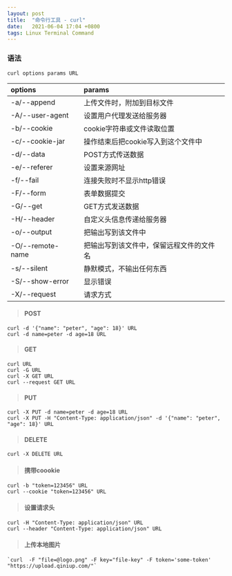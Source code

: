 ```yaml
---
layout: post
title:  "命令行工具 - curl"
date:   2021-06-04 17:04 +0800
tags: Linux Terminal Command
---
```


### 语法

```
curl options params URL
```

| options | params |
| :- | :- |
| -a/--append | 上传文件时，附加到目标文件 |
| -A/--user-agent | 设置用户代理发送给服务器 |
| -b/--cookie | cookie字符串或文件读取位置 |
| -c/--cookie-jar | 操作结束后把cookie写入到这个文件中 |
| -d/--data | POST方式传送数据 |
| -e/--referer | 设置来源网址 |
| -f/--fail | 连接失败时不显示http错误 |
| -F/--form | 表单数据提交 |
| -G/--get | GET方式发送数据 |
| -H/--header | 自定义头信息传递给服务器 |
| -o/--output | 把输出写到该文件中 |
| -O/--remote-name | 把输出写到该文件中，保留远程文件的文件名 |
| -s/--silent | 静默模式，不输出任何东西 |
| -S/--show-error | 显示错误  |
| -X/--request | 请求方式 |

> #### POST

```
curl -d '{"name": "peter", "age": 18}' URL
curl -d name=peter -d age=18 URL
```

> #### GET

```
curl URL
curl -G URL
curl -X GET URL
curl --request GET URL
```

> #### PUT

```
curl -X PUT -d name=peter -d age=18 URL
curl -X PUT -H "Content-Type: application/json" -d '{"name": "peter", "age": 18}' URL
```

> #### DELETE

```
curl -X DELETE URL
```

> #### 携带coookie

```
curl -b "token=123456" URL
curl --cookie "token=123456" URL
```

> #### 设置请求头

```
curl -H "Content-Type: application/json" URL
curl --header "Content-Type: application/json" URL
```

> #### 上传本地图片

```
`curl  -F "file=@logo.png" -F key="file-key" -F token='some-token' "https://upload.qiniup.com/"`
```